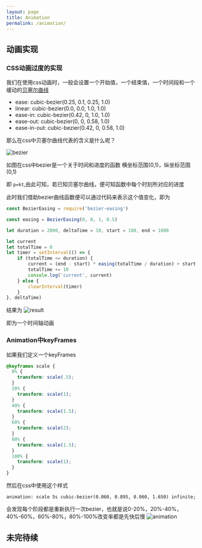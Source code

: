 ```yaml
---
layout: page
title: Animation
permalink: /animation/
---
```

## 动画实现
### CSS动画过度的实现
我们在使用css动画时，一般会设置一个开始值，一个结束值，一个时间段和一个缓动的[贝塞尔曲线](https://baike.baidu.com/item/%E8%B4%9D%E5%A1%9E%E5%B0%94%E6%9B%B2%E7%BA%BF/1091769?fr=aladdin)

+ ease: cubic-bezier(0.25, 0.1, 0.25, 1.0)
+ linear: cubic-bezier(0.0, 0.0, 1.0, 1.0)
+ ease-in: cubic-bezier(0.42, 0, 1.0, 1.0)
+ ease-out: cubic-bezier(0, 0, 0.58, 1.0)
+ ease-in-out: cubic-bezier(0.42, 0, 0.58, 1.0)

那么在css中贝塞尔曲线代表的含义是什么呢？

![bezier](http://static.chryseis.cn/bezier.jpg)

如图在css中bezier是一个关于时间和进度的函数
横坐标范围(0,1)，纵坐标范围(0,1)

即 ```p=kt```,由此可知，若已知贝塞尔曲线，便可知函数中每个时刻所对应的进度

此时我们借助bezier曲线函数便可以通过代码来表示这个值变化，即为

```javascript
const BezierEasing = require('bezier-easing')

const easing = BezierEasing(0, 0, 1, 0.5)

let duration = 2000, deltaTime = 10, start = 100, end = 1000

let current
let totalTime = 0
let timer = setInterval(() => {
    if (totalTime <= duration) {
        current = (end - start) * easing(totalTime / duration) + start
        totalTime += 10
        console.log('current', current)
    } else {
        clearInterval(timer)
    }
}, deltaTime)
```

结果为
![result](http://static.chryseis.cn/result.jpg)

即为一个时间轴动画

### Animation中keyFrames
如果我们定义一个keyFrames
``` css
@keyframes scale {
  0% {
    transform: scale(.5);
  }
  20% {
    transform: scale(1);
  }
  40% {
    transform: scale(1.5);
  }
  60% {
    transform: scale(2);
  }
  80% {
    transform: scale(1.5);
  }
  100% {
    transform: scale(1);
  }
}
```
然后在css中使用这个样式
```
animation: scale 5s cubic-bezier(0.060, 0.895, 0.060, 1.650) infinite;
```
会发现每个阶段都是重新执行一次bezier，也就是说0-20%，20%-40%，40%-60%，60%-80%，80%-100%改变率都是先快后慢
![animation](http://static.chryseis.cn/animation.gif)

## 未完待续